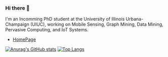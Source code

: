 ### Hi there 👋

I'm an Incomming PhD student at the University of Illinois Urbana-Champaign (UIUC), working on Mobile Sensing, Graph Mining, Data Mining, Pervasive Computing, and IoT Systems.

- [HomePage](https://mtang.fyi)

[![Anurag's GitHub stats](https://github-readme-stats.vercel.app/api?username=mtang724&count_private=true&show_icons=true)](https://github.com/anuraghazra/github-readme-stats)
[![Top Langs](https://github-readme-stats.vercel.app/api/top-langs/?username=mtang724)](https://github.com/anuraghazra/github-readme-stats)



<!--
**mtang724/mtang724** is a ✨ _special_ ✨ repository because its `README.md` (this file) appears on your GitHub profile.

Here are some ideas to get you started:

- 🔭 I’m currently working on ...
- 🌱 I’m currently learning ...
- 👯 I’m looking to collaborate on ...
- 🤔 I’m looking for help with ...
- 💬 Ask me about ...
- 📫 How to reach me: ...
- 😄 Pronouns: ...
- ⚡ Fun fact: ...
-->
